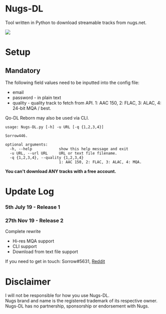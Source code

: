 # Nugs-DL
Tool written in Python to download streamable tracks from nugs.net. 

![](https://orion.feralhosting.com/sorrow/ngs.png)

# Setup
## Mandatory ##
The following field values need to be inputted into the config file:
- email
- password - in plain text
- quality - quality track to fetch from API. 1: AAC 150, 2: FLAC, 3: ALAC, 4: 24-bit MQA / best.

Qo-DL Reborn may also be used via CLI.    

```
usage: Nugs-DL.py [-h] -u URL [-q {1,2,3,4}]

Sorrow446.

optional arguments:
  -h, --help            show this help message and exit
  -u URL, --url URL     URL or text file filename.
  -q {1,2,3,4}, --quality {1,2,3,4}
                        1: AAC 150, 2: FLAC, 3: ALAC, 4: MQA.
  ```

**You can't download ANY tracks with a free account.**

# Update Log #
### 5th July 19 - Release 1 ###
### 27th Nov 19 - Release 2 ###
Complete rewrite
- Hi-res MQA support
- CLI support
- Download from text file support

If you need to get in touch: Sorrow#5631, [Reddit](https://www.reddit.com/user/Sorrow446)

# Disclaimer
I will not be responsible for how you use Nugs-DL.    
Nugs brand and name is the registered trademark of its respective owner.    
Nugs-DL has no partnership, sponsorship or endorsement with Nugs.    
